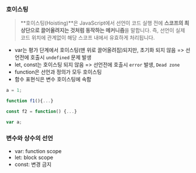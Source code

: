 ### 호이스팅

> **호이스팅(Hoisting)**은 JavaScript에서 선언이 코드 실행 전에 **스코프의 최상단으로 끌어올려지는 것처럼 동작하는 메커니즘**을 말합니다. 즉, 선언이 실제 코드 위치에 관계없이 해당 스코프 내에서 유효하게 처리됩니다.

- var는 평가 단계에서 호이스팅(맨 위로 끌어올려짐)되지만, 초기화 되지 않음 => 선언전에 호출시 `undefined` 문제 발생
- let, const는 호이스팅 되지 않음 => 선언전에 호출시 `error` 발생, `Dead zone`
- function은 선언과 정의가 모두 호이스팅
- 함수 표현식은 변수 호이스팅에 속함

```js
a = 1;

function f1(){...}

const f2 = function() {...}

var a;
```





### 변수와 상수의 선언

- var: function scope
- let: block scope
- const: 변경 금지
